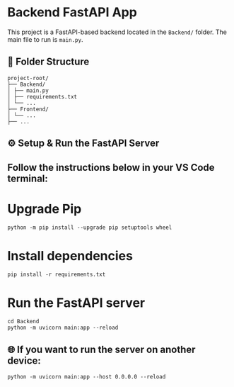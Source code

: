 # Backend FastAPI App

This project is a FastAPI-based backend located in the `Backend/` folder. The main file to run is `main.py`.

## 📁 Folder Structure
```
project-root/
├── Backend/
│ ├── main.py
│ ├── requirements.txt
│ └── ...
├── Frontend/
│ └── ...
├── ...
```

## ⚙️ Setup & Run the FastAPI Server
Follow the instructions below in your **VS Code terminal**:
---

# Upgrade Pip
```
python -m pip install --upgrade pip setuptools wheel
```
# Install dependencies
```
pip install -r requirements.txt
```
# Run the FastAPI server
```
cd Backend
python -m uvicorn main:app --reload
```

## 🌐 If you want to run the server on another device:
```
python -m uvicorn main:app --host 0.0.0.0 --reload
```
